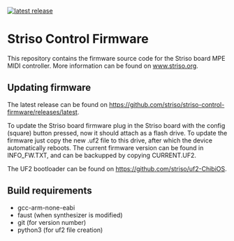 [![latest release](https://img.shields.io/github/v/release/striso/striso-control-firmware)](https://github.com/striso/striso-control-firmware/releases/latest)

# Striso Control Firmware

This repository contains the firmware source code for the Striso board MPE MIDI controller. More information can be found on www.striso.org.

## Updating firmware

The latest release can be found on https://github.com/striso/striso-control-firmware/releases/latest.

To update the Striso board firmware plug in the Striso board with the config (square) button pressed, now it should attach as a flash drive. To update the firmware just copy the new .uf2 file to this drive, after which the device automatically reboots. The current firmware version can be found in INFO_FW.TXT, and can be backupped by copying CURRENT.UF2.

The UF2 bootloader can be found on https://github.com/striso/uf2-ChibiOS.

## Build requirements

- gcc-arm-none-eabi
- faust (when synthesizer is modified)
- git (for version number)
- python3 (for uf2 file creation)
